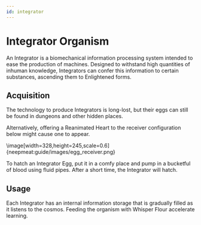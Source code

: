 ```yaml
---
id: integrator
---
```


# Integrator Organism

An Integrator is a biomechanical information processing system intended to ease the production of machines. Designed to withstand high quantities of inhuman knowledge, Integrators can confer this information to certain substances, ascending them to Enlightened forms.

## Acquisition

The technology to produce Integrators is long-lost, but their eggs can still be found in dungeons and other hidden places.

Alternatively, offering a Reanimated Heart to the receiver configuration below might cause one to appear.

\image[width=328,height=245,scale=0.6]{neepmeat:guide/images/egg_receiver.png}

To hatch an Integrator Egg, put it in a comfy place and pump in a bucketful of blood using fluid pipes. After a short time, the Integrator will hatch.

## Usage

Each Integrator has an internal information storage that is gradually filled as it listens to the cosmos. Feeding the organism with Whisper Flour accelerate learning.